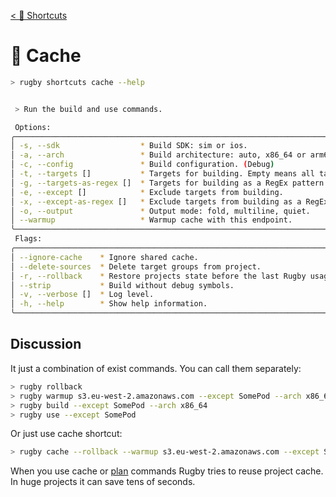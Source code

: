 [< 📍 Shortcuts](../shortcuts.md)

# 🏈 Cache

```sh
> rugby shortcuts cache --help
```

```sh

 > Run the build and use commands.

 Options:
╭────────────────────────────────────────────────────────────────────────────────╮
│ -s, --sdk                  * Build SDK: sim or ios.                            │
│ -a, --arch                 * Build architecture: auto, x86_64 or arm64.        │
│ -c, --config               * Build configuration. (Debug)                      │
│ -t, --targets []           * Targets for building. Empty means all targets.    │
│ -g, --targets-as-regex []  * Targets for building as a RegEx pattern.          │
│ -e, --except []            * Exclude targets from building.                    │
│ -x, --except-as-regex []   * Exclude targets from building as a RegEx pattern. │
│ -o, --output               * Output mode: fold, multiline, quiet.              │
│ --warmup                   * Warmup cache with this endpoint.                  │
╰────────────────────────────────────────────────────────────────────────────────╯
 Flags:
╭─────────────────────────────────────────────────────────────────────────╮
│ --ignore-cache    * Ignore shared cache.                                │
│ --delete-sources  * Delete target groups from project.                  │
│ -r, --rollback    * Restore projects state before the last Rugby usage. │
│ --strip           * Build without debug symbols.                        │
│ -v, --verbose []  * Log level.                                          │
│ -h, --help        * Show help information.                              │
╰─────────────────────────────────────────────────────────────────────────╯
```

## Discussion

It just a combination of exist commands. You can call them separately:
```sh
> rugby rollback
> rugby warmup s3.eu-west-2.amazonaws.com --except SomePod --arch x86_64
> rugby build --except SomePod --arch x86_64
> rugby use --except SomePod
```

Or just use cache shortcut:
```sh
> rugby cache --rollback --warmup s3.eu-west-2.amazonaws.com --except SomePod --arch x86_64
```

When you use cache or [plan](../plan.md) commands Rugby tries to reuse project cache.\
In huge projects it can save tens of seconds.
